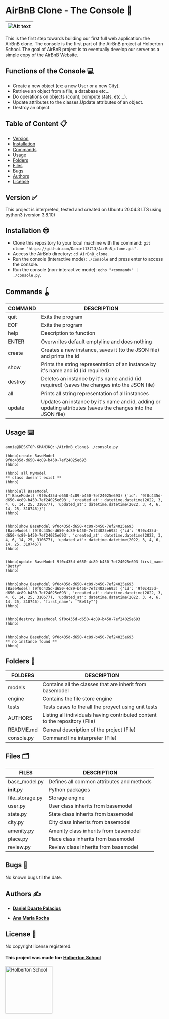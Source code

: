 # AirBnB Clone - The Console :rocket:

 | ![Alt text](https://www.altonivel.com.mx/wp-content/uploads/2020/07/airbnb.jpg "Title") |
 | ----------------------------------------------------------------- |

This is the first step towards building our first full web application: the AirBnB clone. The console is the first part of the AirBnB project at Holberton School. The goal of AirBnB project is to eventually develop our server as a simple copy of the AirBnB Website.

## Functions of the Console 💻

* Create a new object (ex: a new User or a new City).
* Retrieve an object from a file, a database etc…
* Do operations on objects (count, compute stats, etc…).
* Update attributes to the classes.Update attributes of an object.
* Destroy an object.

## Table of Content 📋

* [Version](#id-section1)
* [Installation](#id-section2)
* [Commands](#id-section3)
* [Usage](#id-section4)
* [Folders](#id-section5)
* [Files](#id-section6)
* [Bugs](#id-section7)
* [Authors](#id-section8)
* [License](#id-section9)

<div id='id-section1'/>

## Version :white_check_mark:

This project is interpreted, tested and created on Ubuntu 20.04.3 LTS using python3 (version 3.8.10)

<div id='id-section2'/>

## Installation 😎

* Clone this repository to your local machine with the command: `git clone "https://github.com/Daniel13713/AirBnB_clone.git"`.
* Access the AirBnb directory: `cd AirBnB_clone`.
* Run the console (interactive mode): `./console` and press enter to access the console.
* Run the console (non-interactive mode): `echo "<command>" | ./console.py`.

<div id='id-section3'/>

## Commands 🪀

| COMMAND | DESCRIPTION |
| ----- | ------------ |
| quit | Exits the program  |
| EOF | Exits the program  |
| help | Description to function  |
| ENTER | Overwrites default emptyline and does nothing  |
| create | Creates a new instance, saves it (to the JSON file) and prints the id |
| show | Prints the string representation of an instance by it's name and id (id required)|
| destroy | Deletes an instance by it's name and id (id required) (saves the changes into the JSON file) |
| all |  Prints all string representation of all instances |
| update | Updates an instance by it's name and id, adding or updating attributes (saves the changes into the JSON file) |

<div id='id-section4'/>

## Usage ⌨️

```
annie@DESKTOP-KMANJKQ:~/AirBnB_clone$ ./console.py 
```

```
(hbnb)create BaseModel
9f0c435d-d650-4c89-b450-7ef24025e693
(hbnb)
```

```
(hbnb) all MyModel
** class doesn't exist **
(hbnb)
```

```
(hbnb)all BaseModel
["[BaseModel] (9f0c435d-d650-4c89-b450-7ef24025e693) {'id': '9f0c435d-d650-4c89-b450-7ef24025e693', 'created_at': datetime.datetime(2022, 3, 4, 6, 14, 25, 310677), 'updated_at': datetime.datetime(2022, 3, 4, 6, 14, 25, 310746)}"]
(hbnb)
```

```

(hbnb)show BaseModel 9f0c435d-d650-4c89-b450-7ef24025e693
[BaseModel] (9f0c435d-d650-4c89-b450-7ef24025e693) {'id': '9f0c435d-d650-4c89-b450-7ef24025e693', 'created_at': datetime.datetime(2022, 3, 4, 6, 14, 25, 310677), 'updated_at': datetime.datetime(2022, 3, 4, 6, 14, 25, 310746)}
(hbnb)
```

```

(hbnb)update BaseModel 9f0c435d-d650-4c89-b450-7ef24025e693 first_name "Betty"
(hbnb)
```

```

(hbnb)show BaseModel 9f0c435d-d650-4c89-b450-7ef24025e693
[BaseModel] (9f0c435d-d650-4c89-b450-7ef24025e693) {'id': '9f0c435d-d650-4c89-b450-7ef24025e693', 'created_at': datetime.datetime(2022, 3, 4, 6, 14, 25, 310677), 'updated_at': datetime.datetime(2022, 3, 4, 6, 14, 25, 310746), 'first_name': '"Betty"'}
(hbnb)
```

```

(hbnb)destroy BaseModel 9f0c435d-d650-4c89-b450-7ef24025e693
(hbnb)
```

```

(hbnb)show BaseModel 9f0c435d-d650-4c89-b450-7ef24025e693
** no instance found **
(hbnb)
```

<div id='id-section5'/>

## Folders 📁

| FOLDERS | DESCRIPTION |
| ----- | ------------ |
| models | Contains all the classes that are inherit from basemodel |
| engine | Contains the file store engine |
| tests | Tests cases to the all the proyect using unit tests |
| AUTHORS | Listing all individuals having contributed content to the repository (File)|
| README.md | General description of the project (File)|
| console.py | Command line interpreter (File)|

<div id='id-section6'/>

## Files 🗂️

| FILES | DESCRIPTION |
| ----- | ------------ |
| base_model.py | Defines all common attributes and methods |
| __init__.py | Python packages |
| file_storage.py | Storage engine |
| user.py | User class inherits from basemodel |
| state.py | State class inherits from basemodel |
| city.py | City class inherits from basemodel |
| amenity.py | Amenity class inherits from basemodel |
| place.py | Place class inherits from basemodel |
| review.py | Review class inherits from basemodel |

<div id='id-section7'/>

## Bugs 🐛

No known bugs til the date.

<div id='id-section8'/>

## Authors ✍️

- **<a href="https://www.linkedin.com/in/daniel-duarte-palacios-537b33220/" target="_blank">Daniel Duarte Palacios</a>**

- **<a href="https://www.linkedin.com/in/ana-rocha-b98174216/" target="_blank">Ana Maria Rocha</a>**

<div id='id-section9'/>

## License 📌
No copyright license registered.

#### This project was made for: <a href="https://www.holbertonschool.com/" target="_blank">Holberton School </a>

<a href="https://www.holbertonschool.com/">
<img src="https://blog.holbertonschool.com/wp-content/uploads/2019/04/instagram_feed180.jpg" width=150" height="150" alt="Holberton School"  /></a>
